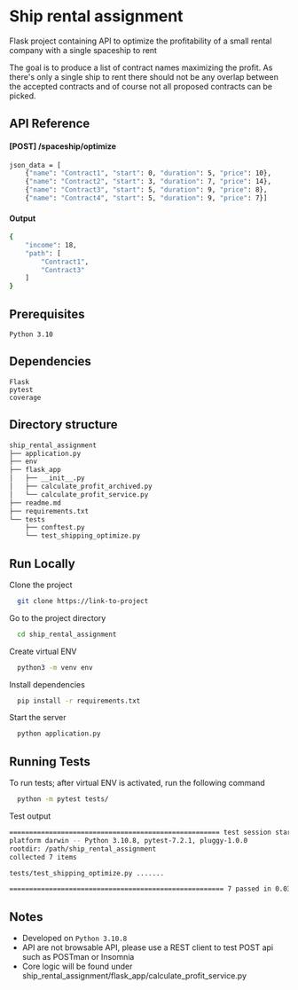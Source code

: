 
# Ship rental assignment

Flask project containing API to optimize the profitability of a small rental company with a single spaceship to rent

The goal is to produce a list of contract names maximizing the profit. As there's only a single ship to rent there should not be any overlap between the accepted contracts and of course not all proposed contracts can be picked.


## API Reference

#### [POST] /spaceship/optimize
```bash
json_data = [
    {"name": "Contract1", "start": 0, "duration": 5, "price": 10},
    {"name": "Contract2", "start": 3, "duration": 7, "price": 14},
    {"name": "Contract3", "start": 5, "duration": 9, "price": 8},
    {"name": "Contract4", "start": 5, "duration": 9, "price": 7}]
```
#### Output
```bash
{
    "income": 18,
    "path": [
        "Contract1",
        "Contract3"
    ]
}
```

## Prerequisites

```Python 3.10```

## Dependencies
```
Flask
pytest
coverage
```

## Directory structure
```bash
ship_rental_assignment
├── application.py
├── env
├── flask_app
│   ├── __init__.py
│   ├── calculate_profit_archived.py
│   └── calculate_profit_service.py
├── readme.md
├── requirements.txt
└── tests
    ├── conftest.py
    └── test_shipping_optimize.py
```

## Run Locally

Clone the project

```bash
  git clone https://link-to-project
```

Go to the project directory

```bash
  cd ship_rental_assignment
```

Create virtual ENV

```bash
  python3 -m venv env
```

Install dependencies

```bash
  pip install -r requirements.txt
```

Start the server

```bash
  python application.py
```

## Running Tests
To run tests;
after virtual ENV is activated, run the following command

```bash
  python -m pytest tests/
```

Test output
```bash
===================================================== test session starts =====================================================
platform darwin -- Python 3.10.8, pytest-7.2.1, pluggy-1.0.0
rootdir: /path/ship_rental_assignment
collected 7 items                                                                                                             

tests/test_shipping_optimize.py .......                                                                                 [100%]

====================================================== 7 passed in 0.03s ======================================================
```


## Notes

- Developed on ```Python 3.10.8```
- API are not browsable API, please use a REST client to test POST api such as POSTman or Insomnia
- Core logic will be found under ship_rental_assignment/flask_app/calculate_profit_service.py